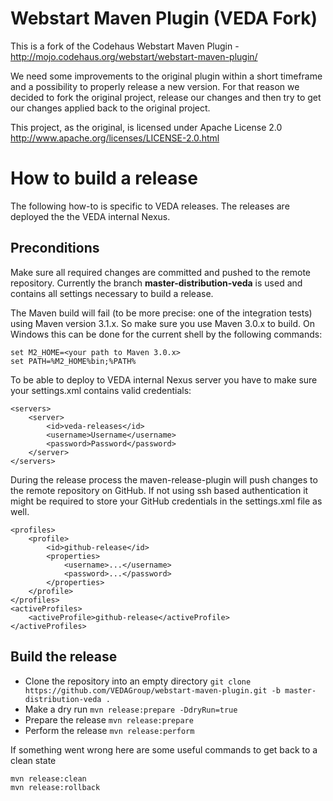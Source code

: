 Webstart Maven Plugin (VEDA Fork)
=================================

This is a fork of the Codehaus Webstart Maven Plugin - http://mojo.codehaus.org/webstart/webstart-maven-plugin/

We need some improvements to the original plugin within a short timeframe and a possibility to properly release a new version. For that reason we decided to fork the original project, release our changes and then try to get our changes applied back to the original project.

This project, as the original, is licensed under Apache License 2.0
http://www.apache.org/licenses/LICENSE-2.0.html

How to build a release
======================
The following how-to is specific to VEDA releases. The releases are deployed the the VEDA internal Nexus.

Preconditions
-------------
Make sure all required changes are committed and pushed to the remote repository. Currently the branch
**master-distribution-veda** is used and contains all settings necessary to build a release.

The Maven build will fail (to be more precise: one of the integration tests) using Maven version 3.1.x. So
make sure you use Maven 3.0.x to build. On Windows this can be done for the current shell by the following commands:

	set M2_HOME=<your path to Maven 3.0.x>
	set PATH=%M2_HOME%bin;%PATH%

To be able to deploy to VEDA internal Nexus server you have to make sure your settings.xml contains
valid credentials:

	<servers>
		<server>
			<id>veda-releases</id>
			<username>Username</username>
			<password>Password</password>
		</server>
	</servers>

During the release process the maven-release-plugin will push changes to the remote repository on GitHub.
If not using ssh based authentication it might be required to store your GitHub credentials in the settings.xml
file as well.

	<profiles>
		<profile>
			<id>github-release</id>
			<properties>
				<username>...</username>
				<password>...</password>
			</properties>
		</profile>
	</profiles>
	<activeProfiles>
		<activeProfile>github-release</activeProfile>
	</activeProfiles>


Build the release
---------------
- Clone the repository into an empty directory `git clone https://github.com/VEDAGroup/webstart-maven-plugin.git -b master-distribution-veda .`
- Make a dry run `mvn release:prepare -DdryRun=true`
- Prepare the release `mvn release:prepare`
- Perform the release `mvn release:perform`

If something went wrong here are some useful commands to get back to a clean state

	mvn release:clean
	mvn release:rollback
